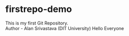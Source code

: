 # firstrepo-demo
This is my first Git Repository.
<br>
Author - Alan Srivastava (DIT University)
Hello Everyone 


